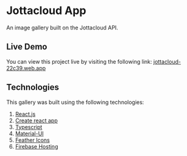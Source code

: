 # Jottacloud App

An image gallery built on the Jottacloud API.

## Live Demo

You can view this project live by visiting the following link: [jottacloud-22c39.web.app](https://jottacloud-22c39.web.app/)

## Technologies

This gallery was built using the following technologies:

1. [React.js](https://reactjs.org/)
2. [Create react app](https://github.com/facebook/create-react-app)
3. [Typescript](https://www.typescriptlang.org/)
4. [Material-UI](https://material-ui.com/)
5. [Feather Icons](https://feathericons.com/)
6. [Firebase Hosting](https://firebase.google.com/docs/hosting)

